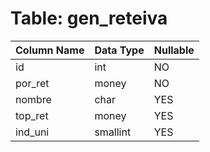 # Table: gen_reteiva

| Column Name | Data Type | Nullable |
|-------------|-----------|----------|
| id | int | NO |
| por_ret | money | NO |
| nombre | char | YES |
| top_ret | money | YES |
| ind_uni | smallint | YES |
